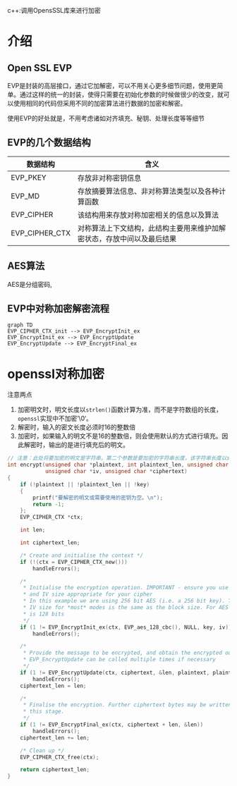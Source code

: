 c++:调用OpensSSL库来进行加密

# 介绍

## Open SSL EVP

EVP是封装的高层接口，通过它加解密，可以不用关心更多细节问题，使用更简单。通过这样的统一的封装，使得只需要在初始化参数的时候做很少的改变，就可以使用相同的代码但采用不同的加密算法进行数据的加密和解密。

使用EVP的好处就是，不用考虑诸如对齐填充、秘钥、处理长度等等细节

## EVP的几个数据结构

| 数据结构       | 含义                                                         |
| -------------- | ------------------------------------------------------------ |
| EVP_PKEY       | 存放非对称密钥信息                                           |
| EVP_MD         | 存放摘要算法信息、非对称算法类型以及各种计算函数             |
| EVP_CIPHER     | 该结构用来存放对称加密相关的信息以及算法                     |
| EVP_CIPHER_CTX | 对称算法上下文结构，此结构主要用来维护加解密状态，存放中间以及最后结果 |



## AES算法

AES是分组密码,

## EVP中对称加密解密流程

``` mermaid
graph TD
EVP_CIPHER_CTX_init --> EVP_EncryptInit_ex
EVP_EncryptInit_ex --> EVP_EncryptUpdate
EVP_EncryptUpdate --> EVP_EncryptFinal_ex
```

# openssl对称加密

注意两点

1. 加密明文时，明文长度以`strlen()`函数计算为准，而不是字符数组的长度，`openssl`实现中不加密’\0‘。
2. 解密时，输入的密文长度必须时16的整数倍
3. 加密时，如果输入的明文不是16的整数倍，则会使用默认的方式进行填充。因此解密时，输出的是进行填充后的明文。

``` c
// 注意：此处将要加密的明文是字符串，第二个参数是要加密的字符串长度，该字符串长度以strlen（）函数来计算，遇到'\0'停止
int encrypt(unsigned char *plaintext, int plaintext_len, unsigned char *key,
            unsigned char *iv, unsigned char *ciphertext)
{
    if (!plaintext || !plaintext_len || !key)
    {
        printf("要解密的明文或需要使用的密钥为空。\n");
        return -1;
    };
    EVP_CIPHER_CTX *ctx;

    int len;

    int ciphertext_len;

    /* Create and initialise the context */
    if (!(ctx = EVP_CIPHER_CTX_new()))
        handleErrors();

    /*
     * Initialise the encryption operation. IMPORTANT - ensure you use a key
     * and IV size appropriate for your cipher
     * In this example we are using 256 bit AES (i.e. a 256 bit key). The
     * IV size for *most* modes is the same as the block size. For AES this
     * is 128 bits
     */
    if (1 != EVP_EncryptInit_ex(ctx, EVP_aes_128_cbc(), NULL, key, iv))
        handleErrors();

    /*
     * Provide the message to be encrypted, and obtain the encrypted output.
     * EVP_EncryptUpdate can be called multiple times if necessary
     */
    if (1 != EVP_EncryptUpdate(ctx, ciphertext, &len, plaintext, plaintext_len))
        handleErrors();
    ciphertext_len = len;

    /*
     * Finalise the encryption. Further ciphertext bytes may be written at
     * this stage.
     */
    if (1 != EVP_EncryptFinal_ex(ctx, ciphertext + len, &len))
        handleErrors();
    ciphertext_len += len;

    /* Clean up */
    EVP_CIPHER_CTX_free(ctx);

    return ciphertext_len;
}
```



